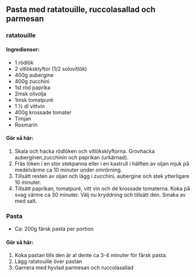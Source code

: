 ## Pasta med ratatouille, ruccolasallad och parmesan

### ratatouille

#### Ingredienser:
* 1 rödlök
* 2 vitlöksklyftor (1/2 solovitlök)
* 400g aubergine
* 400g zucchini
* 1st röd paprika
* 2msk olivolja
* 1msk tomatpuré
* 1 ½ dl vittvin
* 400g krossade tomater
* Timjan
* Rosmarin

#### Gör så här:

1. Skala och hacka rödlöken och vitlöksklyftorna. Grovhacka auberginen,zucchinin och paprikan (urkärnad).
2. Fräs löken i en stor stekpanna eller i en kastrull i hälften av oljan mjuk på medelvärme ca 10 minuter under omrörning.
3. Tillsätt resten av oljan och lägg i zucchini, aubergine och stek ytterligare 10 minuter.
4. Tillsätt paprikan, tomatpuré, vitt vin och de krossade tomaterna. Koka på svag värme ca 30 minuter. Välj nu kryddning och tillsätt den. Smaka av med salt.

### Pasta

* Ca: 200g färsk pasta per portion

#### Gör så här:

1. Koka pastan tills den är al dente ca 3-4 minuter för färsk pasta.
2. Lägg ratatouille över pastan
3. Garnera med hyvlad parmesan och ruccolasallad
